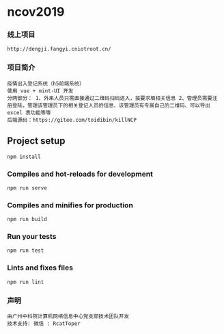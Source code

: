 # ncov2019

### 线上项目
```
http://dengji.fangyi.cniotroot.cn/
```

### 项目简介
```
疫情出入登记系统（h5前端系统） 
使用 vue + mint-UI 开发 
分两部分： 1、外来人员只需直接通过二维码扫码进入，按要求填相关信息 2、管理员需要注册登陆，管理该管理员下的相关登记人员的信息、该管理员有专属自己的二维码、可以导出 excel 表功能等等
后端源码：https://gitee.com/toidibin/killNCP
```

## Project setup
```
npm install
```

### Compiles and hot-reloads for development
```
npm run serve
```

### Compiles and minifies for production
```
npm run build
```

### Run your tests
```
npm run test
```

### Lints and fixes files
```
npm run lint
```

### 声明
```
由广州中科院计算机网络信息中心党支部技术团队开发
技术支持: 微信 : RcatToper

```

